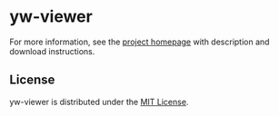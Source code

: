 # yw-viewer

For more information, see the [project homepage](https://peter88213.github.io/yw-viewer) with description and download instructions.

## License

yw-viewer is distributed under the [MIT License](http://www.opensource.org/licenses/mit-license.php).


